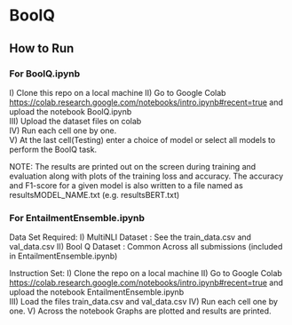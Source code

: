 # BoolQ

## How to Run

### For BoolQ.ipynb

I) Clone this repo on a local machine
II) Go to Google Colab https://colab.research.google.com/notebooks/intro.ipynb#recent=true and upload the notebook BoolQ.ipynb\
III) Upload the dataset files on colab\
IV) Run each cell one by one.\
V) At the last cell(Testing) enter a choice of model or select all models to perform the BoolQ task.

NOTE: The results are printed out on the screen during training and evaluation along with plots of the training loss and accuracy.
The accuracy and F1-score for a given model is also written to a file named as resultsMODEL_NAME.txt (e.g. resultsBERT.txt)

### For EntailmentEnsemble.ipynb

Data Set Required:
I) MultiNLI Dataset : See the train_data.csv and val_data.csv
II) Bool Q Dataset : Common Across all submissions (included in EntailmentEnsemble.ipynb)

Instruction Set:
I) Clone the repo on a local machine
II) Go to Google Colab https://colab.research.google.com/notebooks/intro.ipynb#recent=true and upload the notebook EntailmentEnsemble.ipynb\
III) Load the files train_data.csv and val_data.csv
IV) Run each cell one by one.
V) Across the notebook Graphs are plotted and results are printed.





